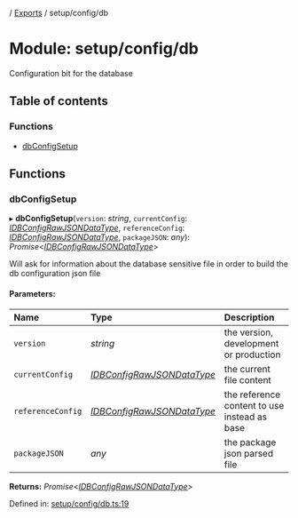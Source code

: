 [](../README.md) / [Exports](../modules.md) / setup/config/db

# Module: setup/config/db

Configuration bit for the database

## Table of contents

### Functions

- [dbConfigSetup](setup_config_db.md#dbconfigsetup)

## Functions

### dbConfigSetup

▸ **dbConfigSetup**(`version`: *string*, `currentConfig`: [*IDBConfigRawJSONDataType*](../interfaces/config.idbconfigrawjsondatatype.md), `referenceConfig`: [*IDBConfigRawJSONDataType*](../interfaces/config.idbconfigrawjsondatatype.md), `packageJSON`: *any*): *Promise*<[*IDBConfigRawJSONDataType*](../interfaces/config.idbconfigrawjsondatatype.md)\>

Will ask for information about the database sensitive file
in order to build the db configuration json file

#### Parameters:

Name | Type | Description |
:------ | :------ | :------ |
`version` | *string* | the version, development or production   |
`currentConfig` | [*IDBConfigRawJSONDataType*](../interfaces/config.idbconfigrawjsondatatype.md) | the current file content   |
`referenceConfig` | [*IDBConfigRawJSONDataType*](../interfaces/config.idbconfigrawjsondatatype.md) | the reference content to use instead as base   |
`packageJSON` | *any* | the package json parsed file    |

**Returns:** *Promise*<[*IDBConfigRawJSONDataType*](../interfaces/config.idbconfigrawjsondatatype.md)\>

Defined in: [setup/config/db.ts:19](https://github.com/onzag/itemize/blob/0569bdf2/setup/config/db.ts#L19)
